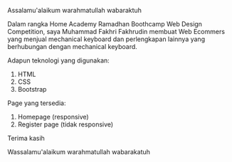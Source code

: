 Assalamu'alaikum warahmatullah wabaraktuh

Dalam rangka Home Academy Ramadhan Boothcamp Web Design Competition, saya Muhammad Fakhri Fakhrudin membuat Web Ecommers yang menjual mechanical keyboard dan perlengkapan lainnya yang berhubungan dengan mechanical keyboard.

Adapun teknologi yang digunakan:
1. HTML
2. CSS
3. Bootstrap

Page yang tersedia:
1. Homepage (responsive)
2. Register page (tidak responsive)

Terima kasih

Wassalamu'alaikum warahmatullah wabarakatuh
